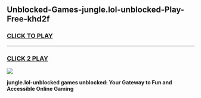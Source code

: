 
## Unblocked-Games-jungle.lol-unblocked-Play-Free-khd2f
<h3>
<a href="https://premium76.site?title=jungle.lol-unblocked&ref=18A1">CLICK TO PLAY</a></h3>
<hr>

<h3>
<a href="https://premium76.site?title=jungle.lol-unblocked&ref=18A1">CLICK 2 PLAY</a>
  
</h3>

<a href="https://premium76.site?title=jungle.lol-unblocked&ref=18A1"><img src="https://clearcache.store/games.png"></a>


**jungle.lol-unblocked games unblocked: Your Gateway to Fun and Accessible Online Gaming**
